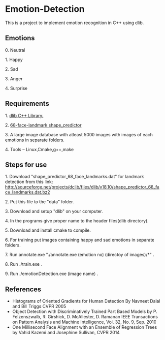 Emotion-Detection
=================

This is a project to implement emotion recognition in C++ using dlib.

Emotions
--------

0\. Neutral

1\. Happy

2\. Sad

3\. Anger

4\. Surprise

Requirements
------------

1\. [dlib C++ Library.](http://dlib.net/)

2\. [68-face-landmark
shape\_predictor](http://sourceforge.net/projects/dclib/files/dlib/v18.10/shape_predictor_68_face_landmarks.dat.bz2)

3\. A large image database with atleast 5000 images with images of each
emotions in separate folders.

4\. Tools – Linux,Cmake,g++,make

<span id="anchor-1"></span>Steps for use
----------------------------------------

1\.  Download "shape\_predictor\_68\_face\_landmarks.dat" for landmark
    detection from this link:
    <http://sourceforge.net/projects/dclib/files/dlib/v18.10/shape_predictor_68_face_landmarks.dat.bz2>
    
2\.  Put this file to the "data" folder.

3\.  Download and setup "dlib" on your computer.

4\.  In the programs give proper name to the header
    files(dlib directory).
    
5\.  Download and install cmake to compile.

6\.  For training put images containing happy and sad emotions in
    separate folders.
    
7\.  Run annotate.exe "./annotate.exe (emotion no) (directoy of
    images)/\*" .
    
8\.  Run ./train.exe .

9\.  Run ./emotionDetection.exe (image name) .

References
----------

-   Histograms of Oriented Gradients for Human Detection By Navneet
    Dalal and Bill Triggs CVPR 2005
-   Object Detection with Discriminatively Trained Part Based Models
    by P. Felzenszwalb, R. Girshick, D. McAllester, D. Ramanan IEEE
    Transactions on Pattern Analysis and Machine Intelligence, Vol.
    32, No. 9, Sep. 2010
-   One Millisecond Face Alignment with an Ensemble of Regression Trees
    by Vahid Kazemi and Josephine Sullivan, CVPR 2014


